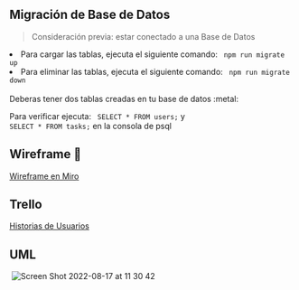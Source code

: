## Migración de Base de Datos 
<blockquote> Consideración previa: estar conectado a una Base de Datos </blockquote>
<li> Para cargar las tablas, ejecuta el siguiente comando: <code> npm run migrate up </code> </li>
<li> Para eliminar las tablas, ejecuta el siguiente comando: <code> npm run migrate down </code> </li>
<br>
Deberas tener dos tablas creadas en tu base de datos :metal:

Para verificar ejecuta: <code> SELECT * FROM users;</code> y <code> SELECT * FROM tasks;</code> en la consola de psql

## Wireframe :iphone:
[Wireframe en Miro](https://miro.com/app/board/uXjVOgS2Nek=/?share_link_id=943907695605)

## Trello

[Historias de Usuarios](https://trello.com/b/zl3XJk6y/proyecto)

## UML
<img> ![Screen Shot 2022-08-17 at 11 30 42](https://user-images.githubusercontent.com/67517405/185181027-4497fc03-8b23-4c94-bbc7-00b6e14ef9f9.png)</img>
